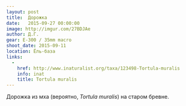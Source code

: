 ```yaml
---
layout: post
title:  Дорожка
date:   2015-09-27 00:00:00
image: http://imgur.com/27BDJAe
author: Д.Г.
gear: E-300 / 35mm macro
shoot_date: 2015-09-11
location: Ёль-база
links:
  -
    href: http://www.inaturalist.org/taxa/123498-Tortula-muralis
    info: inat
    title: Tortula muralis
---
```


Дорожка из мха (вероятно, _Tortula muralis_) на старом бревне.
